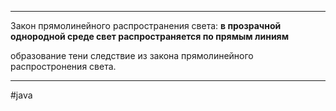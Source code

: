 * * *
Закон прямолинейного распространения света: **в прозрачной однородной среде свет распространяется по прямым линиям**

образование тени следствие из закона прямолинейного распростронения света.

* * *
#java 